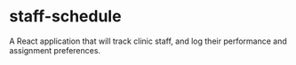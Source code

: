 # staff-schedule
A React application that will track clinic staff, and log their performance and assignment preferences.
